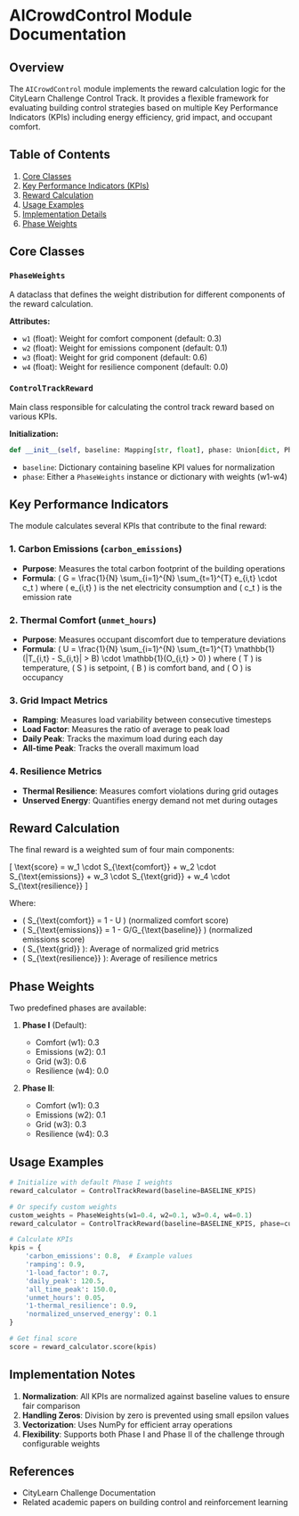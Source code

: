 # AICrowdControl Module Documentation

## Overview
The `AICrowdControl` module implements the reward calculation logic for the CityLearn Challenge Control Track. It provides a flexible framework for evaluating building control strategies based on multiple Key Performance Indicators (KPIs) including energy efficiency, grid impact, and occupant comfort.

## Table of Contents
1. [Core Classes](#core-classes)
2. [Key Performance Indicators (KPIs)](#key-performance-indicators)
3. [Reward Calculation](#reward-calculation)
4. [Usage Examples](#usage-examples)
5. [Implementation Details](#implementation-details)
6. [Phase Weights](#phase-weights)

## Core Classes

### `PhaseWeights`
A dataclass that defines the weight distribution for different components of the reward calculation.

**Attributes:**
- `w1` (float): Weight for comfort component (default: 0.3)
- `w2` (float): Weight for emissions component (default: 0.1)
- `w3` (float): Weight for grid component (default: 0.6)
- `w4` (float): Weight for resilience component (default: 0.0)

### `ControlTrackReward`
Main class responsible for calculating the control track reward based on various KPIs.

**Initialization:**
```python
def __init__(self, baseline: Mapping[str, float], phase: Union[dict, PhaseWeights] = None)
```
- `baseline`: Dictionary containing baseline KPI values for normalization
- `phase`: Either a `PhaseWeights` instance or dictionary with weights (w1-w4)

## Key Performance Indicators

The module calculates several KPIs that contribute to the final reward:

### 1. Carbon Emissions (`carbon_emissions`)
- **Purpose**: Measures the total carbon footprint of the building operations
- **Formula**: \( G = \frac{1}{N} \sum_{i=1}^{N} \sum_{t=1}^{T} e_{i,t} \cdot c_t \)
  where \( e_{i,t} \) is the net electricity consumption and \( c_t \) is the emission rate

### 2. Thermal Comfort (`unmet_hours`)
- **Purpose**: Measures occupant discomfort due to temperature deviations
- **Formula**: \( U = \frac{1}{N} \sum_{i=1}^{N} \sum_{t=1}^{T} \mathbb{1}(|T_{i,t} - S_{i,t}| > B) \cdot \mathbb{1}(O_{i,t} > 0) \)
  where \( T \) is temperature, \( S \) is setpoint, \( B \) is comfort band, and \( O \) is occupancy

### 3. Grid Impact Metrics
- **Ramping**: Measures load variability between consecutive timesteps
- **Load Factor**: Measures the ratio of average to peak load
- **Daily Peak**: Tracks the maximum load during each day
- **All-time Peak**: Tracks the overall maximum load

### 4. Resilience Metrics
- **Thermal Resilience**: Measures comfort violations during grid outages
- **Unserved Energy**: Quantifies energy demand not met during outages

## Reward Calculation

The final reward is a weighted sum of four main components:

\[ \text{score} = w_1 \cdot S_{\text{comfort}} + w_2 \cdot S_{\text{emissions}} + w_3 \cdot S_{\text{grid}} + w_4 \cdot S_{\text{resilience}} \]

Where:
- \( S_{\text{comfort}} = 1 - U \) (normalized comfort score)
- \( S_{\text{emissions}} = 1 - G/G_{\text{baseline}} \) (normalized emissions score)
- \( S_{\text{grid}} \): Average of normalized grid metrics
- \( S_{\text{resilience}} \): Average of resilience metrics

## Phase Weights

Two predefined phases are available:

1. **Phase I** (Default):
   - Comfort (w1): 0.3
   - Emissions (w2): 0.1
   - Grid (w3): 0.6
   - Resilience (w4): 0.0

2. **Phase II**:
   - Comfort (w1): 0.3
   - Emissions (w2): 0.1
   - Grid (w3): 0.3
   - Resilience (w4): 0.3

## Usage Examples

```python
# Initialize with default Phase I weights
reward_calculator = ControlTrackReward(baseline=BASELINE_KPIS)

# Or specify custom weights
custom_weights = PhaseWeights(w1=0.4, w2=0.1, w3=0.4, w4=0.1)
reward_calculator = ControlTrackReward(baseline=BASELINE_KPIS, phase=custom_weights)

# Calculate KPIs
kpis = {
    'carbon_emissions': 0.8,  # Example values
    'ramping': 0.9,
    '1-load_factor': 0.7,
    'daily_peak': 120.5,
    'all_time_peak': 150.0,
    'unmet_hours': 0.05,
    '1-thermal_resilience': 0.9,
    'normalized_unserved_energy': 0.1
}

# Get final score
score = reward_calculator.score(kpis)
```

## Implementation Notes

1. **Normalization**: All KPIs are normalized against baseline values to ensure fair comparison
2. **Handling Zeros**: Division by zero is prevented using small epsilon values
3. **Vectorization**: Uses NumPy for efficient array operations
4. **Flexibility**: Supports both Phase I and Phase II of the challenge through configurable weights

## References
- CityLearn Challenge Documentation
- Related academic papers on building control and reinforcement learning
